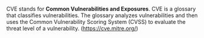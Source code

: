 CVE stands for **Common Vulnerabilities and Exposures**. CVE is a glossary that classifies vulnerabilities. The glossary analyzes vulnerabilities and then uses the Common Vulnerability Scoring System (CVSS) to evaluate the threat level of a vulnerability. (https://cve.mitre.org/)
